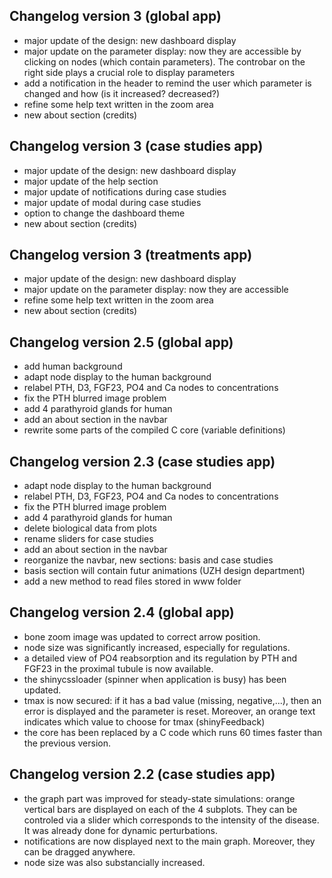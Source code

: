 ## Changelog version 3 (global app)
- major update of the design: new dashboard display
- major update on the parameter display: now they are accessible
by clicking on nodes (which contain parameters). The controbar on the right side
plays a crucial role to display parameters
- add a notification in the header to remind the user which parameter is changed
and how (is it increased? decreased?)
- refine some help text written in the zoom area
- new about section (credits)


## Changelog version 3 (case studies app)
- major update of the design: new dashboard display
- major update of the help section
- major update of notifications during case studies
- major update of modal during case studies
- option to change the dashboard theme
- new about section (credits)

## Changelog version 3 (treatments app)
- major update of the design: new dashboard display
- major update on the parameter display: now they are accessible
- refine some help text written in the zoom area
- new about section (credits)


## Changelog version 2.5 (global app)
- add human background
- adapt node display to the human background
- relabel PTH, D3, FGF23, PO4 and Ca nodes to concentrations
- fix the PTH blurred image problem
- add 4 parathyroid glands for human
- add an about section in the navbar
- rewrite some parts of the compiled C core (variable definitions)


## Changelog version 2.3 (case studies app)
- adapt node display to the human background
- relabel PTH, D3, FGF23, PO4 and Ca nodes to concentrations
- fix the PTH blurred image problem
- add 4 parathyroid glands for human
- delete biological data from plots
- rename sliders for case studies
- add an about section in the navbar
- reorganize the navbar, new sections: basis and case studies
- basis section will contain futur animations (UZH design department)
- add a new method to read files stored in www folder


## Changelog version 2.4 (global app)

- bone zoom image was updated to correct arrow position.
- node size was significantly increased, especially for regulations.
- a detailed view of PO4 reabsorption and its regulation by PTH and FGF23
in the proximal tubule is now available.
- the shinycssloader (spinner when application is busy) has been updated.
- tmax is now secured: if it has a bad value (missing, negative,...), then an
error is displayed and the parameter is reset. Moreover, an orange text indicates
which value to choose for tmax (shinyFeedback)
- the core has been replaced by a C code which runs 60 times faster than
the previous version. 

## Changelog version 2.2 (case studies app)

- the graph part was improved for steady-state simulations: 
orange vertical bars are displayed on each of the
4 subplots. They can be controled via a slider which corresponds to the intensity
of the disease. It was already done for dynamic perturbations.
- notifications are now displayed next to the main graph. Moreover, they can
be dragged anywhere.
- node size was also substancially increased.